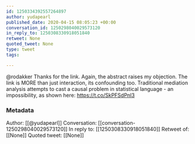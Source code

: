 ```yaml
---
id: 1250334392557264897
author: yudapearl
published_date: 2020-04-15 08:05:23 +00:00
conversation_id: 1250298040029573120
in_reply_to: 1250308330918051840
retweet: None
quoted_tweet: None
type: tweet
tags:

---
```


@rodakker Thanks for the link. Again, the abstract raises my objection. The link is MORE than just interaction, its confounding too. Traditional mediation analysis attempts to cast a causal problem in statistical language - an impossibility, as shown here:  https://t.co/SkPFSdPnl3

### Metadata

Author: [[@yudapearl]]
Conversation: [[conversation-1250298040029573120]]
In reply to: [[1250308330918051840]]
Retweet of: [[None]]
Quoted tweet: [[None]]
